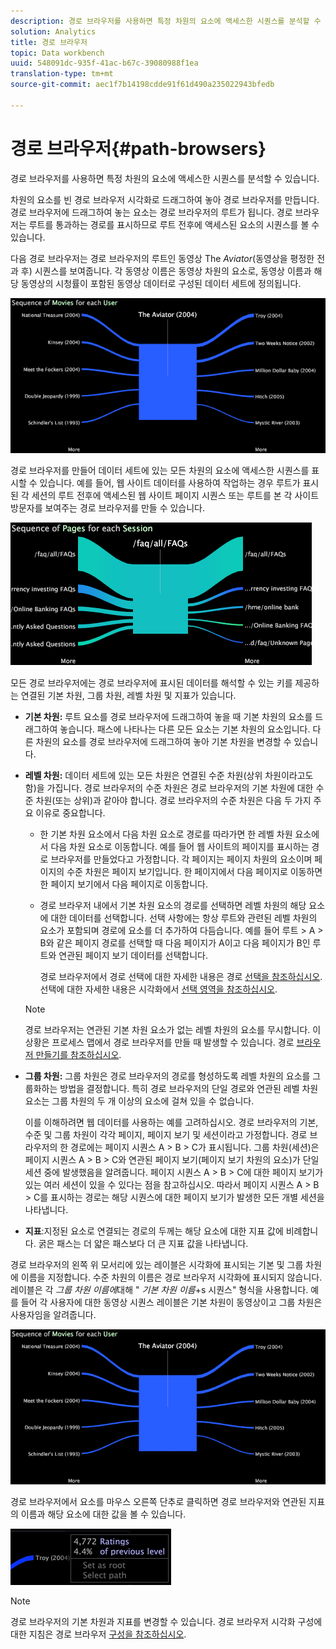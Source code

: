 ```yaml
---
description: 경로 브라우저를 사용하면 특정 차원의 요소에 액세스한 시퀀스를 분석할 수 있습니다.
solution: Analytics
title: 경로 브라우저
topic: Data workbench
uuid: 548091dc-935f-41ac-b67c-39080988f1ea
translation-type: tm+mt
source-git-commit: aec1f7b14198cdde91f61d490a235022943bfedb

---
```



# 경로 브라우저{#path-browsers}

경로 브라우저를 사용하면 특정 차원의 요소에 액세스한 시퀀스를 분석할 수 있습니다.

차원의 요소를 빈 경로 브라우저 시각화로 드래그하여 놓아 경로 브라우저를 만듭니다. 경로 브라우저에 드래그하여 놓는 요소는 경로 브라우저의 루트가 됩니다. 경로 브라우저는 루트를 통과하는 경로를 표시하므로 루트 전후에 액세스된 요소의 시퀀스를 볼 수 있습니다.

다음 경로 브라우저는 경로 브라우저의 루트인 동영상 The *Aviator*(동영상을 평정한 전과 후) 시퀀스를 보여줍니다. 각 동영상 이름은 동영상 차원의 요소로, 동영상 이름과 해당 동영상의 시청률이 포함된 동영상 데이터로 구성된 데이터 세트에 정의됩니다.

![](assets/vis_PathBrowser_Movies.png)

경로 브라우저를 만들어 데이터 세트에 있는 모든 차원의 요소에 액세스한 시퀀스를 표시할 수 있습니다. 예를 들어, 웹 사이트 데이터를 사용하여 작업하는 경우 루트가 표시된 각 세션의 루트 전후에 액세스된 웹 사이트 페이지 시퀀스 또는 루트를 본 각 사이트 방문자를 보여주는 경로 브라우저를 만들 수 있습니다.

![](assets/vis_PathBrowser_Pages.png)

모든 경로 브라우저에는 경로 브라우저에 표시된 데이터를 해석할 수 있는 키를 제공하는 연결된 기본 차원, 그룹 차원, 레벨 차원 및 지표가 있습니다.

* **기본 차원:** 루트 요소를 경로 브라우저에 드래그하여 놓을 때 기본 차원의 요소를 드래그하여 놓습니다. 패스에 나타나는 다른 모든 요소는 기본 차원의 요소입니다. 다른 차원의 요소를 경로 브라우저에 드래그하여 놓아 기본 차원을 변경할 수 있습니다.
* **레벨 차원:** 데이터 세트에 있는 모든 차원은 연결된 수준 차원(상위 차원이라고도 함)을 가집니다. 경로 브라우저의 수준 차원은 경로 브라우저의 기본 차원에 대한 수준 차원(또는 상위)과 같아야 합니다. 경로 브라우저의 수준 차원은 다음 두 가지 주요 이유로 중요합니다.

   * 한 기본 차원 요소에서 다음 차원 요소로 경로를 따라가면 한 레벨 차원 요소에서 다음 차원 요소로 이동합니다. 예를 들어 웹 사이트의 페이지를 표시하는 경로 브라우저를 만들었다고 가정합니다. 각 페이지는 페이지 차원의 요소이며 페이지의 수준 차원은 페이지 보기입니다. 한 페이지에서 다음 페이지로 이동하면 한 페이지 보기에서 다음 페이지로 이동합니다.
   * 경로 브라우저 내에서 기본 차원 요소의 경로를 선택하면 레벨 차원의 해당 요소에 대한 데이터를 선택합니다. 선택 사항에는 항상 루트와 관련된 레벨 차원의 요소가 포함되며 경로에 요소를 더 추가하여 다듬습니다. 예를 들어 루트 > A > B와 같은 페이지 경로를 선택할 때 다음 페이지가 A이고 다음 페이지가 B인 루트와 연관된 페이지 보기 데이터를 선택합니다.

      경로 브라우저에서 경로 선택에 대한 자세한 내용은 경로 [선택을 참조하십시오](../../../../home/c-get-started/c-analysis-vis/c-path-browsers/t-sel-paths.md#task-bf44d08c71954ef2adec4b82f840adeb). 선택에 대한 자세한 내용은 시각화에서 [선택 영역을 참조하십시오](../../../../home/c-get-started/c-vis/c-sel-vis/c-sel-vis.md#concept-012870ec22c7476e9afbf3b8b2515746).
   >[!NOTE]
   >
   >경로 브라우저는 연관된 기본 차원 요소가 없는 레벨 차원의 요소를 무시합니다. 이 상황은 프로세스 맵에서 경로 브라우저를 만들 때 발생할 수 있습니다. 경로 [브라우저 만들기를 참조하십시오](../../../../home/c-get-started/c-analysis-vis/c-path-browsers/c-create-path-browsers.md#concept-e120de6a740d4b6f98dda9e2b638f6ff).

* **그룹 차원:** 그룹 차원은 경로 브라우저의 경로를 형성하도록 레벨 차원의 요소를 그룹화하는 방법을 결정합니다. 특히 경로 브라우저의 단일 경로와 연관된 레벨 차원 요소는 그룹 차원의 두 개 이상의 요소에 걸쳐 있을 수 없습니다.

   이를 이해하려면 웹 데이터를 사용하는 예를 고려하십시오. 경로 브라우저의 기본, 수준 및 그룹 차원이 각각 페이지, 페이지 보기 및 세션이라고 가정합니다. 경로 브라우저의 한 경로에는 페이지 시퀀스 A > B > C가 표시됩니다. 그룹 차원(세션)은 페이지 시퀀스 A > B > C와 연관된 페이지 보기(페이지 보기 차원의 요소)가 단일 세션 중에 발생했음을 알려줍니다. 페이지 시퀀스 A > B > C에 대한 페이지 보기가 있는 여러 세션이 있을 수 있다는 점을 참고하십시오. 따라서 페이지 시퀀스 A > B > C를 표시하는 경로는 해당 시퀀스에 대한 페이지 보기가 발생한 모든 개별 세션을 나타냅니다.

* **지표**:지정된 요소로 연결되는 경로의 두께는 해당 요소에 대한 지표 값에 비례합니다. 굵은 패스는 더 얇은 패스보다 더 큰 지표 값을 나타냅니다.

경로 브라우저의 왼쪽 위 모서리에 있는 레이블은 시각화에 표시되는 기본 및 그룹 차원에 이름을 지정합니다. 수준 차원의 이름은 경로 브라우저 시각화에 표시되지 않습니다. 레이블은 각 *그룹 차원 이름에*&#x200B;대해 &quot; *기본 차원 이름*+s 시퀀스&quot; 형식을 사용합니다. 예를 들어 각 사용자에 대한 동영상 시퀀스 레이블은 기본 차원이 동영상이고 그룹 차원은 사용자임을 알려줍니다.

![](assets/vis_PathBrowser_Movies.png)

경로 브라우저에서 요소를 마우스 오른쪽 단추로 클릭하면 경로 브라우저와 연관된 지표의 이름과 해당 요소에 대한 값을 볼 수 있습니다.

![](assets/vis_PathBrowser_RightClick.png)

>[!NOTE]
>
>경로 브라우저의 기본 차원과 지표를 변경할 수 있습니다. 경로 브라우저 시각화 구성에 대한 지침은 경로 브라우저 [구성을 참조하십시오](../../../../home/c-get-started/c-intf-anlys-ftrs/t-config-path-brwsr.md#task-bbb3ddaa140a414f984b697c2b8202a3).

